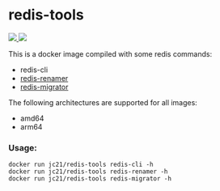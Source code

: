 # redis-tools

<p>
  <a href="https://hub.docker.com/repository/docker/jc21/redis-tools">
    <img src="https://img.shields.io/docker/stars/jc21/redis-tools.svg?style=for-the-badge">
  </a>
  <a href="https://hub.docker.com/repository/docker/jc21/redis-tools">
    <img src="https://img.shields.io/docker/pulls/jc21/redis-tools.svg?style=for-the-badge">
  </a>
</p>

This is a docker image compiled with some redis commands:
- redis-cli
- [redis-renamer](https://github.com/jc21/redis-renamer)
- [redis-migrator](https://github.com/jc21/redis-migrator)

The following architectures are supported for all images:

- amd64
- arm64

### Usage:

```
docker run jc21/redis-tools redis-cli -h
docker run jc21/redis-tools redis-renamer -h
docker run jc21/redis-tools redis-migrator -h
```
